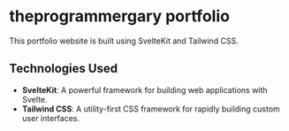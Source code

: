 # theprogrammergary portfolio

This portfolio website is built using SvelteKit and Tailwind CSS.

## Technologies Used

- **SvelteKit**: A powerful framework for building web applications with Svelte.
- **Tailwind CSS**: A utility-first CSS framework for rapidly building custom user interfaces.

